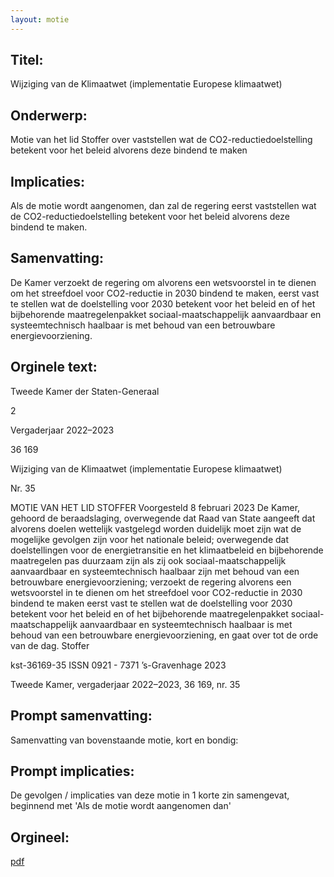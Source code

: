 ```yaml
---
layout: motie
---
```

## Titel:
Wijziging van de Klimaatwet (implementatie Europese klimaatwet)
## Onderwerp:
Motie van het lid Stoffer over vaststellen wat de CO2-reductiedoelstelling betekent voor het beleid alvorens deze bindend te maken
## Implicaties:

Als de motie wordt aangenomen, dan zal de regering eerst vaststellen wat de CO2-reductiedoelstelling betekent voor het beleid alvorens deze bindend te maken.
## Samenvatting:

De Kamer verzoekt de regering om alvorens een wetsvoorstel in te dienen om het streefdoel voor CO2-reductie in 2030 bindend te maken, eerst vast te stellen wat de doelstelling voor 2030 betekent voor het beleid en of het bijbehorende maatregelenpakket sociaal-maatschappelijk aanvaardbaar en systeemtechnisch haalbaar is met behoud van een betrouwbare energievoorziening.
## Orginele text:


Tweede Kamer der Staten-Generaal

2

Vergaderjaar 2022–2023

36 169

Wijziging van de Klimaatwet (implementatie
Europese klimaatwet)

Nr. 35

MOTIE VAN HET LID STOFFER
Voorgesteld 8 februari 2023
De Kamer,
gehoord de beraadslaging,
overwegende dat Raad van State aangeeft dat alvorens doelen wettelijk
vastgelegd worden duidelijk moet zijn wat de mogelijke gevolgen zijn
voor het nationale beleid;
overwegende dat doelstellingen voor de energietransitie en het klimaatbeleid en bijbehorende maatregelen pas duurzaam zijn als zij ook
sociaal-maatschappelijk aanvaardbaar en systeemtechnisch haalbaar zijn
met behoud van een betrouwbare energievoorziening;
verzoekt de regering alvorens een wetsvoorstel in te dienen om het
streefdoel voor CO2-reductie in 2030 bindend te maken eerst vast te
stellen wat de doelstelling voor 2030 betekent voor het beleid en of het
bijbehorende maatregelenpakket sociaal-maatschappelijk aanvaardbaar
en systeemtechnisch haalbaar is met behoud van een betrouwbare
energievoorziening,
en gaat over tot de orde van de dag.
Stoffer

kst-36169-35
ISSN 0921 - 7371
’s-Gravenhage 2023

Tweede Kamer, vergaderjaar 2022–2023, 36 169, nr. 35


## Prompt samenvatting:
Samenvatting van bovenstaande motie, kort en bondig:


## Prompt implicaties:
De gevolgen / implicaties van deze motie in 1 korte zin samengevat, beginnend met 'Als de motie wordt aangenomen dan' 

## Orgineel:
[pdf](https://gegevensmagazijn.tweedekamer.nl/OData/v4/2.0/Document(ca21b75f-886d-4b4e-be81-2d4926537101)/resource)
